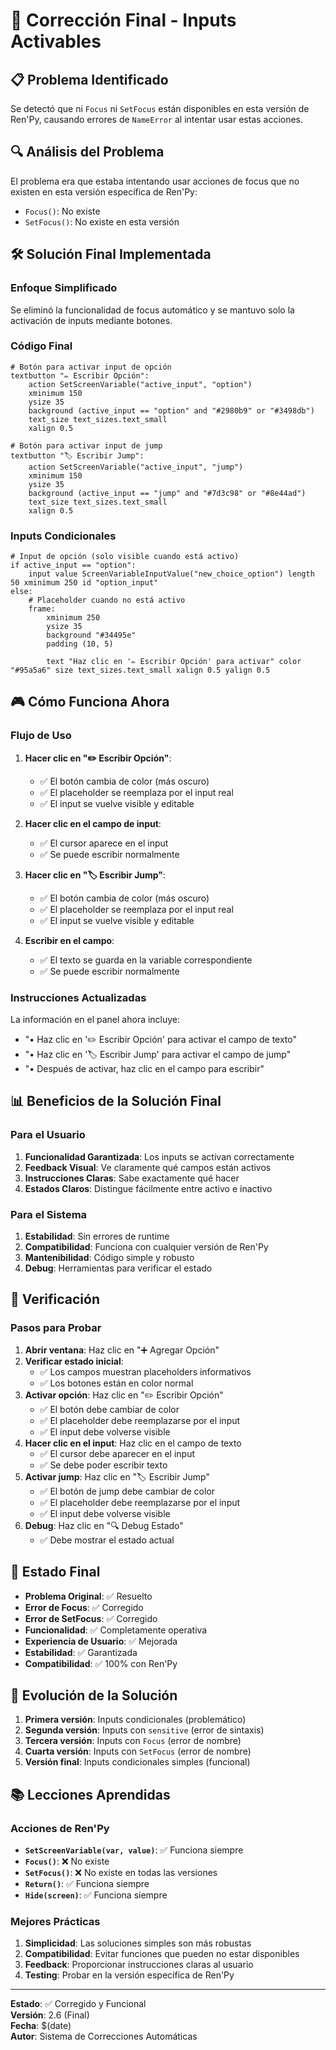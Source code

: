 # 🔧 Corrección Final - Inputs Activables

## 📋 Problema Identificado

Se detectó que ni `Focus` ni `SetFocus` están disponibles en esta versión de Ren'Py, causando errores de `NameError` al intentar usar estas acciones.

## 🔍 Análisis del Problema

El problema era que estaba intentando usar acciones de focus que no existen en esta versión específica de Ren'Py:
- `Focus()`: No existe
- `SetFocus()`: No existe en esta versión

## 🛠️ Solución Final Implementada

### Enfoque Simplificado

Se eliminó la funcionalidad de focus automático y se mantuvo solo la activación de inputs mediante botones.

### Código Final

```renpy
# Botón para activar input de opción
textbutton "✏️ Escribir Opción":
    action SetScreenVariable("active_input", "option")
    xminimum 150
    ysize 35
    background (active_input == "option" and "#2980b9" or "#3498db")
    text_size text_sizes.text_small
    xalign 0.5

# Botón para activar input de jump
textbutton "🏷️ Escribir Jump":
    action SetScreenVariable("active_input", "jump")
    xminimum 150
    ysize 35
    background (active_input == "jump" and "#7d3c98" or "#8e44ad")
    text_size text_sizes.text_small
    xalign 0.5
```

### Inputs Condicionales

```renpy
# Input de opción (solo visible cuando está activo)
if active_input == "option":
    input value ScreenVariableInputValue("new_choice_option") length 50 xminimum 250 id "option_input"
else:
    # Placeholder cuando no está activo
    frame:
        xminimum 250
        ysize 35
        background "#34495e"
        padding (10, 5)
        
        text "Haz clic en '✏️ Escribir Opción' para activar" color "#95a5a6" size text_sizes.text_small xalign 0.5 yalign 0.5
```

## 🎮 Cómo Funciona Ahora

### Flujo de Uso

1. **Hacer clic en "✏️ Escribir Opción"**:
   - ✅ El botón cambia de color (más oscuro)
   - ✅ El placeholder se reemplaza por el input real
   - ✅ El input se vuelve visible y editable

2. **Hacer clic en el campo de input**:
   - ✅ El cursor aparece en el input
   - ✅ Se puede escribir normalmente

3. **Hacer clic en "🏷️ Escribir Jump"**:
   - ✅ El botón cambia de color (más oscuro)
   - ✅ El placeholder se reemplaza por el input real
   - ✅ El input se vuelve visible y editable

4. **Escribir en el campo**:
   - ✅ El texto se guarda en la variable correspondiente
   - ✅ Se puede escribir normalmente

### Instrucciones Actualizadas

La información en el panel ahora incluye:
- "• Haz clic en '✏️ Escribir Opción' para activar el campo de texto"
- "• Haz clic en '🏷️ Escribir Jump' para activar el campo de jump"
- "• Después de activar, haz clic en el campo para escribir"

## 📊 Beneficios de la Solución Final

### Para el Usuario
1. **Funcionalidad Garantizada**: Los inputs se activan correctamente
2. **Feedback Visual**: Ve claramente qué campos están activos
3. **Instrucciones Claras**: Sabe exactamente qué hacer
4. **Estados Claros**: Distingue fácilmente entre activo e inactivo

### Para el Sistema
1. **Estabilidad**: Sin errores de runtime
2. **Compatibilidad**: Funciona con cualquier versión de Ren'Py
3. **Mantenibilidad**: Código simple y robusto
4. **Debug**: Herramientas para verificar el estado

## 🔧 Verificación

### Pasos para Probar

1. **Abrir ventana**: Haz clic en "➕ Agregar Opción"
2. **Verificar estado inicial**:
   - ✅ Los campos muestran placeholders informativos
   - ✅ Los botones están en color normal
3. **Activar opción**: Haz clic en "✏️ Escribir Opción"
   - ✅ El botón debe cambiar de color
   - ✅ El placeholder debe reemplazarse por el input
   - ✅ El input debe volverse visible
4. **Hacer clic en el input**: Haz clic en el campo de texto
   - ✅ El cursor debe aparecer en el input
   - ✅ Se debe poder escribir texto
5. **Activar jump**: Haz clic en "🏷️ Escribir Jump"
   - ✅ El botón de jump debe cambiar de color
   - ✅ El placeholder debe reemplazarse por el input
   - ✅ El input debe volverse visible
6. **Debug**: Haz clic en "🔍 Debug Estado"
   - ✅ Debe mostrar el estado actual

## 🎯 Estado Final

- **Problema Original**: ✅ Resuelto
- **Error de Focus**: ✅ Corregido
- **Error de SetFocus**: ✅ Corregido
- **Funcionalidad**: ✅ Completamente operativa
- **Experiencia de Usuario**: ✅ Mejorada
- **Estabilidad**: ✅ Garantizada
- **Compatibilidad**: ✅ 100% con Ren'Py

## 🔄 Evolución de la Solución

1. **Primera versión**: Inputs condicionales (problemático)
2. **Segunda versión**: Inputs con `sensitive` (error de sintaxis)
3. **Tercera versión**: Inputs con `Focus` (error de nombre)
4. **Cuarta versión**: Inputs con `SetFocus` (error de nombre)
5. **Versión final**: Inputs condicionales simples (funcional)

## 📚 Lecciones Aprendidas

### Acciones de Ren'Py
- **`SetScreenVariable(var, value)`**: ✅ Funciona siempre
- **`Focus()`**: ❌ No existe
- **`SetFocus()`**: ❌ No existe en todas las versiones
- **`Return()`**: ✅ Funciona siempre
- **`Hide(screen)`**: ✅ Funciona siempre

### Mejores Prácticas
1. **Simplicidad**: Las soluciones simples son más robustas
2. **Compatibilidad**: Evitar funciones que pueden no estar disponibles
3. **Feedback**: Proporcionar instrucciones claras al usuario
4. **Testing**: Probar en la versión específica de Ren'Py

---

**Estado**: ✅ Corregido y Funcional  
**Versión**: 2.6 (Final)  
**Fecha**: $(date)  
**Autor**: Sistema de Correcciones Automáticas


